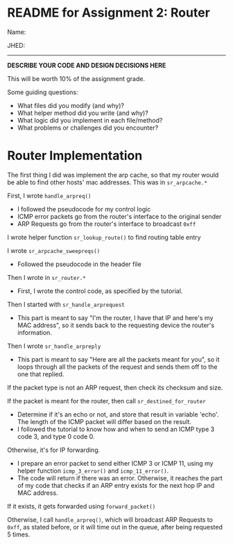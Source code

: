 # README for Assignment 2: Router

Name:

JHED:

---

**DESCRIBE YOUR CODE AND DESIGN DECISIONS HERE**

This will be worth 10% of the assignment grade.

Some guiding questions:
- What files did you modify (and why)?
- What helper method did you write (and why)?
- What logic did you implement in each file/method?
- What problems or challenges did you encounter?

# Router Implementation

The first thing I did was implement the arp cache, so that my router would be able to find other hosts' mac addresses. This was in `sr_arpcache.*`

First, I wrote `handle_arpreq()`
- I followed the pseudocode for my control logic
- ICMP error packets go from the router's interface to the original sender
- ARP Requests go from the router's interface to broadcast `0xff`

I wrote helper function `sr_lookup_route()` to find routing table entry

I wrote `sr_arpcache_sweepreqs()`
- Followed the pseudocode in the header file

Then I wrote in `sr_router.*`
- First, I wrote the control code, as specified by the tutorial.

Then I started with `sr_handle_arprequest`
- This part is meant to say "I'm the router, I have that IP and here's my MAC address", so it sends back to the requesting device the router's information.

Then I wrote `sr_handle_arpreply`
- This part is meant to say "Here are all the packets meant for you", so it loops through all the packets of the request and sends them off to the one that replied.

If the packet type is not an ARP request, then check its checksum and size.

If the packet is meant for the router, then call `sr_destined_for_router`
- Determine if it's an echo or not, and store that result in variable 'echo'. The length of the ICMP packet will differ based on the result. 
- I followed the tutorial to know how and when to send an ICMP type 3 code 3, and type 0 code 0.

Otherwise, it's for IP forwarding.
- I prepare an error packet to send either ICMP 3 or ICMP 11, using my helper function `icmp_3_error()` and `icmp_11_error()`.
- The code will return if there was an error. Otherwise, it reaches the part of my code that checks if an ARP entry exists for the next hop IP and MAC address.

If it exists, it gets forwarded using `forward_packet()`

Otherwise, I call `handle_arpreq()`, which will broadcast ARP Requests to `0xff`, as stated before, or it will time out in the queue, after being requested 5 times.
